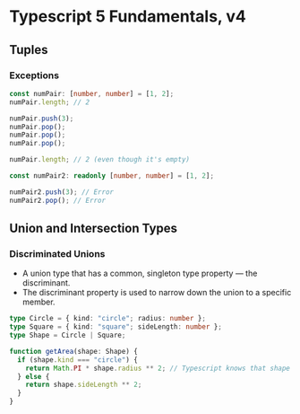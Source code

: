 # Typescript 5 Fundamentals, v4

## Tuples

### Exceptions

```ts
const numPair: [number, number] = [1, 2];
numPair.length; // 2

numPair.push(3);
numPair.pop();
numPair.pop();
numPair.pop();

numPair.length; // 2 (even though it's empty)

const numPair2: readonly [number, number] = [1, 2];

numPair2.push(3); // Error
numPair2.pop(); // Error
```

## Union and Intersection Types

### Discriminated Unions

- A union type that has a common, singleton type property — the discriminant.
- The discriminant property is used to narrow down the union to a specific member.

```ts
type Circle = { kind: "circle"; radius: number };
type Square = { kind: "square"; sideLength: number };
type Shape = Circle | Square;

function getArea(shape: Shape) {
  if (shape.kind === "circle") {
    return Math.PI * shape.radius ** 2; // Typescript knows that shape is a Circle because of the discriminant property
  } else {
    return shape.sideLength ** 2;
  }
}
```
